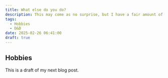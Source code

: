 ```yaml
---
title: What else do you do?
description: This may come as no surprise, but I have a fair amount of nerdy hobbies.
tags:
  - Hobbies
  - D&D
date: 2025-02-26 06:41:00
draft: true
---
```


## Hobbies

This is a draft of my next blog post.
